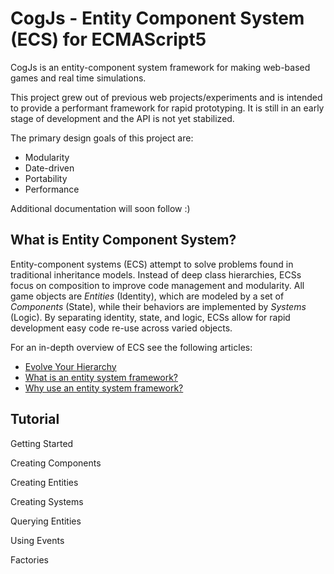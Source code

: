 # CogJs - Entity Component System (ECS) for ECMAScript5

CogJs is an entity-component system framework for making web-based games and real time simulations.

This project grew out of previous web projects/experiments and is intended to provide a performant framework
for rapid prototyping. It is still in an early stage of development and the API is not yet stabilized.

The primary design goals of this project are:

* Modularity
* Date-driven
* Portability
* Performance

Additional documentation will soon follow :)

What is Entity Component System?
---------------------------------

Entity-component systems (ECS) attempt to solve problems found in traditional inheritance models.
Instead of deep class hierarchies, ECSs focus on composition to improve code management and modularity.
All game objects are _Entities_ (Identity), which are modeled by a set of _Components_ (State),
while their behaviors are implemented by _Systems_ (Logic). By separating identity, state, and logic,
ECSs allow for rapid development easy code re-use across varied objects.

For an in-depth overview of ECS see the following articles:

* [Evolve Your Hierarchy](http://cowboyprogramming.com/2007/01/05/evolve-your-heirachy/)
* [What is an entity system framework?](http://www.richardlord.net/blog/what-is-an-entity-framework)
* [Why use an entity system framework?](http://www.richardlord.net/blog/why-use-an-entity-framework)

Tutorial
--------

Getting Started

Creating Components

Creating Entities

Creating Systems

Querying Entities

Using Events

Factories